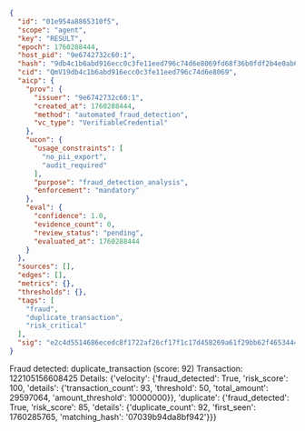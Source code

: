 ```json
{
  "id": "01e954a8865310f5",
  "scope": "agent",
  "key": "RESULT",
  "epoch": 1760288444,
  "host_pid": "9e6742732c60:1",
  "hash": "9db4c1b6abd916ecc0c3fe11eed796c74d6e8069fd68f36b0fdf2b4e0ab69e5e",
  "cid": "QmV19db4c1b6abd916ecc0c3fe11eed796c74d6e8069",
  "aicp": {
    "prov": {
      "issuer": "9e6742732c60:1",
      "created_at": 1760288444,
      "method": "automated_fraud_detection",
      "vc_type": "VerifiableCredential"
    },
    "ucon": {
      "usage_constraints": [
        "no_pii_export",
        "audit_required"
      ],
      "purpose": "fraud_detection_analysis",
      "enforcement": "mandatory"
    },
    "eval": {
      "confidence": 1.0,
      "evidence_count": 0,
      "review_status": "pending",
      "evaluated_at": 1760288444
    }
  },
  "sources": [],
  "edges": [],
  "metrics": {},
  "thresholds": {},
  "tags": [
    "fraud",
    "duplicate_transaction",
    "risk_critical"
  ],
  "sig": "e2c4d5514686ecedc8f1722af26cf17f1c17d458269a61f29bb62f465344406e"
}
```

Fraud detected: duplicate_transaction (score: 92)
Transaction: 122105156608425
Details: {'velocity': {'fraud_detected': True, 'risk_score': 100, 'details': {'transaction_count': 93, 'threshold': 50, 'total_amount': 29597064, 'amount_threshold': 10000000}}, 'duplicate': {'fraud_detected': True, 'risk_score': 85, 'details': {'duplicate_count': 92, 'first_seen': 1760285765, 'matching_hash': '07039b94da8bf942'}}}